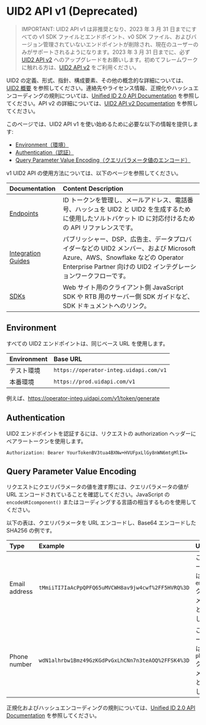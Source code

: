 # UID2 API v1 (Deprecated)

> IMPORTANT: UID2 API v1 は非推奨となり、2023 年 3 月 31 日までにすべての v1 SDK ファイルとエンドポイント、v0 SDK ファイル、およびバージョン管理されていないエンドポイントが削除され、現在のユーザーのみがサポートされるようになります。2023 年 3 月 31 日までに、必ず [UID2 API v2](../v2/upgrades/upgrade-guide.md) へのアップグレードをお願いします。初めてフレームワークに触れる方は、[UID2 API v2](../v2/README.md) をご利用ください。

UID2 の定義、形式、指針、構成要素、その他の概念的な詳細については、 [UID2 概要](../../README-ja.md) を参照してください。連絡先やライセンス情報、正規化やハッシュエンコーディングの規則については、[Unified ID 2.0 API Documentation](../README.md) を参照してください。API v2 の詳細については、[UID2 API v2 Documentation](../v2/README.md) を参照してください。

このページでは、UID2 API v1 を使い始めるために必要な以下の情報を提供します:

- [Environment（環境）](#environment)
- [Authentication（認証）](#authentication)
- [Query Parameter Value Encoding（クエリパラメータ値のエンコード）](#query-parameter-value-encoding)

v1 UID2 API の使用方法については、以下のページを参照してください。

| Documentation                            | Content Description                                                                                                                                                                             |
| :--------------------------------------- | :---------------------------------------------------------------------------------------------------------------------------------------------------------------------------------------------- |
| [Endpoints](./endpoints/README.md)       | ID トークンを管理し、メールアドレス、電話番号、ハッシュを UID2 と UID2 を生成するために使用したソルトバケット ID に対応付けるための API リファレンスです。                                      |
| [Integration Guides](./guides/README.md) | パブリッシャー、DSP、広告主、データプロバイダーなどの UID2 メンバー、および Microsoft Azure、AWS、Snowflake などの Operator Enterprise Partner 向けの UID2 インテグレーションワークフローです。 |
| [SDKs](./sdks/README.md)                 | Web サイト用のクライアント側 JavaScript SDK や RTB 用のサーバー側 SDK ガイドなど、SDK ドキュメントへのリンク。                                                                                  |

## Environment

すべての UID2 エンドポイントは、同じベース URL を使用します。

| Environment | Base URL                               |
| :---------- | :------------------------------------- |
| テスト環境  | `https://operator-integ.uidapi.com/v1` |
| 本番環境    | `https://prod.uidapi.com/v1`           |

例えば、https://operator-integ.uidapi.com/v1/token/generate

## Authentication

UID2 エンドポイントを認証するには、リクエストの authorization ヘッダーにベアラートークンを使用します。

`Authorization: Bearer YourTokenBV3tua4BXNw+HVUFpxLlGy8nWN6mtgMlIk=`

## Query Parameter Value Encoding

リクエストにクエリパラメータの値を渡す際には、クエリパラメータの値が URL エンコードされていることを確認してください。JavaScript の `encodeURIcomponent()` またはコーディングする言語の相当するものを使用してください。

以下の表は、クエリパラメータを URL エンコードし、Base64 エンコードした SHA256 の例です。

| Type          | Example                                            | Usage                                                                      |
| :------------ | :------------------------------------------------- | :------------------------------------------------------------------------- |
| Email address | `tMmiiTI7IaAcPpQPFQ65uMVCWH8av9jw4cwf%2FF5HVRQ%3D` | このエンコーディングは `email_hash` クエリパラメータの値として使用します。 |
| Phone number  | `wdN1alhrbw1Bmz49GzKGdPvGxLhCNn7n3teAOQ%2FFSK4%3D` | このエンコーディングは `phone_hash` クエリパラメータの値として使用します。 |

正規化およびハッシュエンコーディングの規則については、[Unified ID 2.0 API Documentation](../README.md) を参照してください。
